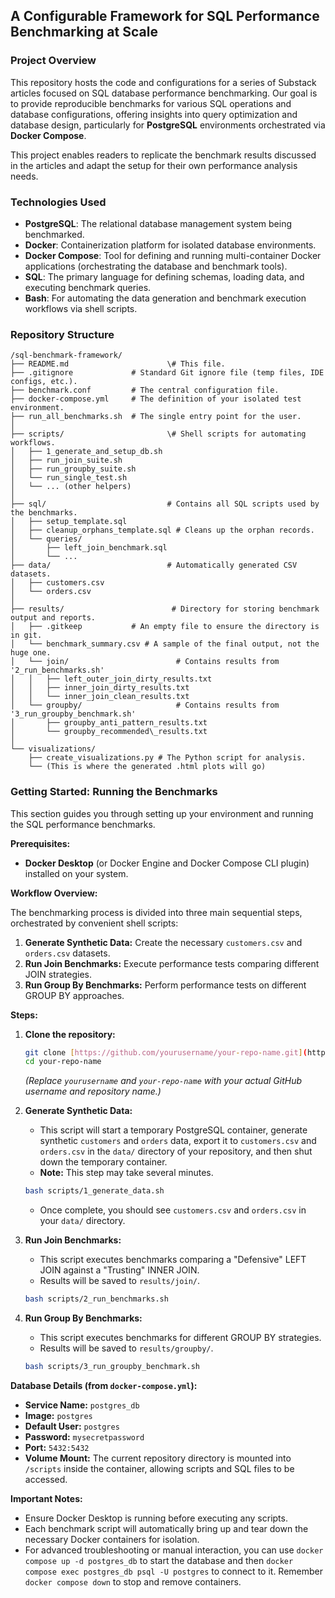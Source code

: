 ## A Configurable Framework for SQL Performance Benchmarking at Scale

### Project Overview

This repository hosts the code and configurations for a series of Substack articles focused on SQL database performance benchmarking. Our goal is to provide reproducible benchmarks for various SQL operations and database configurations, offering insights into query optimization and database design, particularly for **PostgreSQL** environments orchestrated via **Docker Compose**.

This project enables readers to replicate the benchmark results discussed in the articles and adapt the setup for their own performance analysis needs.

### Technologies Used

* **PostgreSQL**: The relational database management system being benchmarked.
* **Docker**: Containerization platform for isolated database environments.
* **Docker Compose**: Tool for defining and running multi-container Docker applications (orchestrating the database and benchmark tools).
* **SQL**: The primary language for defining schemas, loading data, and executing benchmark queries.
* **Bash**: For automating the data generation and benchmark execution workflows via shell scripts.

### Repository Structure

```
/sql-benchmark-framework/
├── README.md                      \# This file.
├── .gitignore             # Standard Git ignore file (temp files, IDE configs, etc.).
├── benchmark.conf         # The central configuration file.
├── docker-compose.yml     # The definition of your isolated test environment.
├── run_all_benchmarks.sh  # The single entry point for the user.
│
├── scripts/                       \# Shell scripts for automating workflows.
│   ├── 1_generate_and_setup_db.sh
│   ├── run_join_suite.sh
│   ├── run_groupby_suite.sh
│   └── run_single_test.sh
│   └── ... (other helpers)
│
├── sql/                           # Contains all SQL scripts used by the benchmarks.
│   ├── setup_template.sql
│   ├── cleanup_orphans_template.sql # Cleans up the orphan records.
│   └── queries/
│       ├── left_join_benchmark.sql
│       └── ... 
├── data/                          # Automatically generated CSV datasets.
│   ├── customers.csv
│   └── orders.csv
│
├── results/                        # Directory for storing benchmark output and reports.
│   ├── .gitkeep           # An empty file to ensure the directory is in git.
│   └── benchmark_summary.csv # A sample of the final output, not the huge one.
│   └── join/                        # Contains results from '2_run_benchmarks.sh'
│   │   ├── left_outer_join_dirty_results.txt
│   │   ├── inner_join_dirty_results.txt
│   │   └── inner_join_clean_results.txt
│   └── groupby/                     # Contains results from '3_run_groupby_benchmark.sh'
│       ├── groupby_anti_pattern_results.txt
│       └── groupby_recommended\_results.txt
│
└── visualizations/
    ├── create_visualizations.py # The Python script for analysis.
    └── (This is where the generated .html plots will go)

```

### Getting Started: Running the Benchmarks

This section guides you through setting up your environment and running the SQL performance benchmarks.

**Prerequisites:**

* **Docker Desktop** (or Docker Engine and Docker Compose CLI plugin) installed on your system.

**Workflow Overview:**

The benchmarking process is divided into three main sequential steps, orchestrated by convenient shell scripts:
1.  **Generate Synthetic Data:** Create the necessary `customers.csv` and `orders.csv` datasets.
2.  **Run Join Benchmarks:** Execute performance tests comparing different JOIN strategies.
3.  **Run Group By Benchmarks:** Perform performance tests on different GROUP BY approaches.

**Steps:**

1.  **Clone the repository:**
    ```bash
    git clone [https://github.com/yourusername/your-repo-name.git](https://github.com/yourusername/your-repo-name.git)
    cd your-repo-name
    ```
    *(Replace `yourusername` and `your-repo-name` with your actual GitHub username and repository name.)*

2.  **Generate Synthetic Data:**
    * This script will start a temporary PostgreSQL container, generate synthetic `customers` and `orders` data, export it to `customers.csv` and `orders.csv` in the `data/` directory of your repository, and then shut down the temporary container.
    * **Note:** This step may take several minutes.
    ```bash
    bash scripts/1_generate_data.sh
    ```
    * Once complete, you should see `customers.csv` and `orders.csv` in your `data/` directory.

3.  **Run Join Benchmarks:**
    * This script executes benchmarks comparing a "Defensive" LEFT JOIN against a "Trusting" INNER JOIN.
    * Results will be saved to `results/join/`.
    ```bash
    bash scripts/2_run_benchmarks.sh
    ```

4.  **Run Group By Benchmarks:**
    * This script executes benchmarks for different GROUP BY strategies.
    * Results will be saved to `results/groupby/`.
    ```bash
    bash scripts/3_run_groupby_benchmark.sh
    ```

**Database Details (from `docker-compose.yml`):**
* **Service Name:** `postgres_db`
* **Image:** `postgres`
* **Default User:** `postgres`
* **Password:** `mysecretpassword`
* **Port:** `5432:5432`
* **Volume Mount:** The current repository directory is mounted into `/scripts` inside the container, allowing scripts and SQL files to be accessed.

**Important Notes:**
* Ensure Docker Desktop is running before executing any scripts.
* Each benchmark script will automatically bring up and tear down the necessary Docker containers for isolation.
* For advanced troubleshooting or manual interaction, you can use `docker compose up -d postgres_db` to start the database and then `docker compose exec postgres_db psql -U postgres` to connect to it. Remember `docker compose down` to stop and remove containers.

